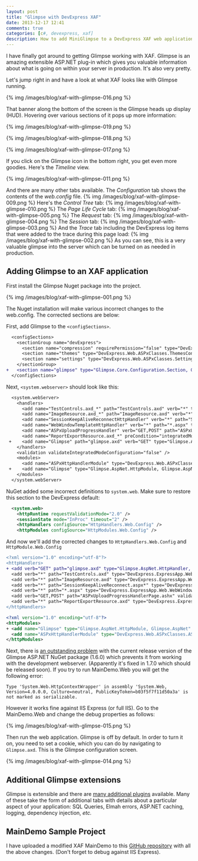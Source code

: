 ```yaml
---
layout: post
title: "Glimpse with DevExpress XAF"
date: 2013-12-17 12:41
comments: true
categories: [c#, devexpress, xaf]
description: How to add MiniGlimpse to a DevExpress XAF web application.
---
```

I have finally got around to getting Glimpse working with XAF. Glimpse is an amazing extensible ASP.NET plug-in which gives you valuable information about what is going on within your server in production. It's also very pretty.

Let's jump right in and have a look at what XAF looks like with Glimpse running.

{% img /images/blog/xaf-with-glimpse-016.png %}

That banner along the bottom of the screen is the Glimpse heads up display (HUD). Hovering over various sections of it pops up more information:

{% img /images/blog/xaf-with-glimpse-019.png %}

{% img /images/blog/xaf-with-glimpse-018.png %}

{% img /images/blog/xaf-with-glimpse-017.png %}

If you click on the Glimpse icon in the bottom right, you get even more goodies. Here's the _Timeline_ view.

{% img /images/blog/xaf-with-glimpse-011.png %}

And there are many other tabs available. The _Configuration_ tab shows the contents of the _web.config_ file.
{% img /images/blog/xaf-with-glimpse-009.png %}
Here's the _Control Tree_ tab:
{% img /images/blog/xaf-with-glimpse-010.png %}
The _Page Life Cycle_ tab:
{% img /images/blog/xaf-with-glimpse-005.png %}
The _Request_ tab:
{% img /images/blog/xaf-with-glimpse-004.png %}
The _Session_ tab:
{% img /images/blog/xaf-with-glimpse-003.png %}
And the _Trace_ tab including the DevExpress log items that were added to the trace during this page load:
{% img /images/blog/xaf-with-glimpse-002.png %}
As you can see, this is a very valuable glimpse into the server which can be turned on as needed in production.

## Adding Glimpse to an XAF application ##

First install the Glimpse Nuget package into the project.

{% img /images/blog/xaf-with-glimpse-001.png %}

The Nuget installation will make various incorrect changes to the web.config. The corrected sections are below:

First, add Glimpse to the `<configSections>`.
```diff web.config
  <configSections>
    <sectionGroup name="devExpress">
      <section name="compression" requirePermission="false" type="DevExpress.Web.ASPxClasses.CompressionConfigurationSection, DevExpress.Web.v13.2, Version=13.2.5.0, Culture=neutral, PublicKeyToken=b88d1754d700e49a" />
      <section name="themes" type="DevExpress.Web.ASPxClasses.ThemesConfigurationSection, DevExpress.Web.v13.2, Version=13.2.5.0, Culture=neutral, PublicKeyToken=b88d1754d700e49a" />
      <section name="settings" type="DevExpress.Web.ASPxClasses.SettingsConfigurationSection, DevExpress.Web.v13.2, Version=13.2.5.0, Culture=neutral, PublicKeyToken=b88d1754d700e49a" />
    </sectionGroup>
+   <section name="glimpse" type="Glimpse.Core.Configuration.Section, Glimpse.Core" />
  </configSections>
```

Next, `<system.webserver>` should look like this:
```diff
  <system.webServer>
    <handlers>
      <add name="TestControls.axd_*" path="TestControls.axd" verb="*" type="DevExpress.ExpressApp.Web.TestScripts.TestScriptsManager, DevExpress.ExpressApp.Web.v13.2, Version=13.2.5.0, culture=neutral, PublicKeyToken=b88d1754d700e49a" preCondition="integratedMode" />
      <add name="ImageResource.axd_*" path="ImageResource.axd" verb="*" type="DevExpress.ExpressApp.Web.ImageResourceHttpHandler, DevExpress.ExpressApp.Web.v13.2, Version=13.2.5.0, culture=neutral, PublicKeyToken=b88d1754d700e49a" preCondition="integratedMode" />
      <add name="SessionKeepAliveReconnectHttpHandler" verb="*" path="SessionKeepAliveReconnect.aspx*" type="DevExpress.ExpressApp.Web.SessionKeepAliveReconnectHttpHandler, DevExpress.ExpressApp.Web.v13.2, Version=13.2.5.0, culture=neutral, PublicKeyToken=b88d1754d700e49a" preCondition="integratedMode" />
      <add name="WebWindowTemplateHttpHandler" verb="*" path="*.aspx" type="DevExpress.ExpressApp.Web.WebWindowTemplateHttpHandler, DevExpress.ExpressApp.Web.v13.2, Version=13.2.5.0, culture=neutral, PublicKeyToken=b88d1754d700e49a" preCondition="integratedMode" />
      <add name="ASPxUploadProgressHandler" verb="GET,POST" path="ASPxUploadProgressHandlerPage.ashx" type="DevExpress.Web.ASPxUploadControl.ASPxUploadProgressHttpHandler, DevExpress.Web.v13.2, Version=13.2.5.0, Culture=neutral, PublicKeyToken=b88d1754d700e49a" preCondition="integratedMode" />
      <add name="ReportExportResource.axd_*" preCondition="integratedMode" verb="*" path="ReportExportResource.axd" type="DevExpress.ExpressApp.Reports.Web.ReportExportHttpHandler, DevExpress.ExpressApp.Reports.Web.v13.2, Version=13.2.5.0, culture=neutral, PublicKeyToken=b88d1754d700e49a" />
 +    <add name="Glimpse" path="glimpse.axd" verb="GET" type="Glimpse.AspNet.HttpHandler, Glimpse.AspNet" preCondition="integratedMode" />
    </handlers>
    <validation validateIntegratedModeConfiguration="false" />
    <modules>
      <add name="ASPxHttpHandlerModule" type="DevExpress.Web.ASPxClasses.ASPxHttpHandlerModule, DevExpress.Web.v13.2, Version=13.2.5.0, Culture=neutral, PublicKeyToken=b88d1754d700e49a" />
 +    <add name="Glimpse" type="Glimpse.AspNet.HttpModule, Glimpse.AspNet" preCondition="integratedMode" />
    </modules>
  </system.webServer>
```

NuGet added some incorrect definitions to `system.web`. Make sure to restore this section to the DevExpress default:

```xml
  <system.web>
    <httpRuntime requestValidationMode="2.0" />
    <sessionState mode="InProc" timeout="2" />
    <httpHandlers configSource="HttpHandlers.Web.Config" />
    <httpModules configSource="HttpModules.Web.Config" />
```

And now we'll add the corrected changes to `HttpHandlers.Web.Config` and `HttpModule.Web.Config`

```diff HttpHandlers.Web.Config
<?xml version="1.0" encoding="utf-8"?>
<httpHandlers>
+ <add verb="GET" path="glimpse.axd" type="Glimpse.AspNet.HttpHandler, Glimpse.AspNet" />
  <add verb="*" path="TestControls.axd" type="DevExpress.ExpressApp.Web.TestScripts.TestScriptsManager, DevExpress.ExpressApp.Web.v13.2, Version=13.2.5.0, Culture=neutral, PublicKeyToken=b88d1754d700e49a" />
  <add verb="*" path="ImageResource.axd" type="DevExpress.ExpressApp.Web.ImageResourceHttpHandler, DevExpress.ExpressApp.Web.v13.2, Version=13.2.5.0, Culture=neutral, PublicKeyToken=b88d1754d700e49a" />
  <add verb="*" path="SessionKeepAliveReconnect.aspx*" type="DevExpress.ExpressApp.Web.SessionKeepAliveReconnectHttpHandler, DevExpress.ExpressApp.Web.v13.2, Version=13.2.5.0, Culture=neutral, PublicKeyToken=b88d1754d700e49a" />
  <add verb="*" path="*.aspx" type="DevExpress.ExpressApp.Web.WebWindowTemplateHttpHandler, DevExpress.ExpressApp.Web.v13.2, Version=13.2.5.0, Culture=neutral, PublicKeyToken=b88d1754d700e49a" />
  <add verb="GET,POST" path="ASPxUploadProgressHandlerPage.ashx" validate="false" type="DevExpress.Web.ASPxUploadControl.ASPxUploadProgressHttpHandler, DevExpress.Web.v13.2, Version=13.2.5.0, Culture=neutral, PublicKeyToken=b88d1754d700e49a" />
  <add verb="*" path="ReportExportResource.axd" type="DevExpress.ExpressApp.Reports.Web.ReportExportHttpHandler, DevExpress.ExpressApp.Reports.Web.v13.2, Version=13.2.5.0, Culture=neutral, PublicKeyToken=b88d1754d700e49a" />
</httpHandlers>
```

```xml HttpModules.Web.Config
<?xml version="1.0" encoding="utf-8"?>
<httpModules>
+ <add name="Glimpse" type="Glimpse.AspNet.HttpModule, Glimpse.AspNet" />
  <add name="ASPxHttpHandlerModule" type="DevExpress.Web.ASPxClasses.ASPxHttpHandlerModule, DevExpress.Web.v13.2, Version=13.2.5.0, Culture=neutral, PublicKeyToken=b88d1754d700e49a" />
</httpModules>
```

Next, there is [an outstanding problem](https://github.com/Glimpse/Glimpse/issues/632) with the current release version of the Glimpse ASP.NET NuGet package (1.6.0) which prevents it from working with the development webserver. (Apparently it's fixed in 1.7.0 which should be released soon). If you try to run MainDemo.Web you will get the following error:

    Type 'System.Web.HttpContextWrapper' in assembly 'System.Web, Version=4.0.0.0, Culture=neutral, PublicKeyToken=b03f5f7f11d50a3a' is not marked as serializable.

However it works fine against IIS Express (or full IIS). Go to the MainDemo.Web and change the debug properties as follows:

{% img /images/blog/xaf-with-glimpse-015.png %}

Then run the web application. Glimpse is off by default. In order to turn it on, you need to set a cookie, which you can do by navigating to `Glimpse.axd`. This is the Glimpse configuration screen.

{% img /images/blog/xaf-with-glimpse-014.png %}

## Additional Glimpse extensions ##

Glimpse is extensible and there are [many additional plugins](http://getglimpse.com/Packages) available. Many of these take the form of additional tabs with details about a particular aspect of your application: SQL Queries, Elmah errors, ASP.NET caching, logging, dependency injection, _etc._

## MainDemo Sample Project ##

I have uploaded a modified XAF MainDemo to this [GitHub repository](https://github.com/ZeroSharp/Xaf_MainDemo_Glimpse) with all the above changes. (Don't forget to debug against IIS Express).